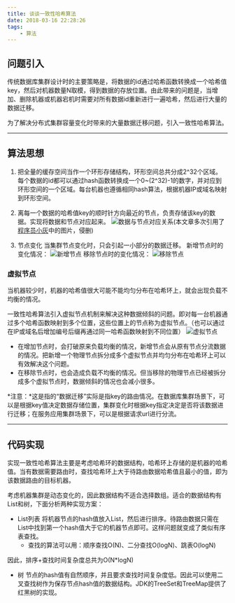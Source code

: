 ```yaml
---
title: 谈谈一致性哈希算法
date: 2018-03-16 22:28:26
tags:
	- 算法
---
```


## 问题引入
传统数据库集群设计时的主要策略是，将数据的id通过哈希函数转换成一个哈希值key，然后对机器数量N取模，得到数据的存放位置。由此带来的问题是，当增加、删除机器或机器宕机时需要对所有数据id重新进行一遍哈希，然后进行大量的数据迁移。

为了解决分布式集群容量变化时带来的大量数据迁移问题，引入一致性哈希算法。

---

## 算法思想
1. 把全量的缓存空间当作一个环形存储结构，环形空间总共分成2^32个区域。每个数据的id都可以通过hash函数转换成一个0~(2^32)-1的数字，并对应到环形空间的一个区域。每台机器也遵循相同hash算法，根据机器IP或域名映射到环形空间。

2. 离每一个数据的哈希值key的顺时针方向最近的节点，负责存储该key的数据。实现将数据和节点对应起来。
![数据与节点对应关系][1](本文章多次引用了[程序员小灰][2]中的图片，侵删)

3. 节点变化
当集群节点变化时，只会引起一小部分的数据迁移。
新增节点时的变化情况：
![新增节点][3]
移除节点时的变化情况：
![移除节点][4]

### 虚拟节点
当机器较少时，机器的哈希值很大可能不能均匀分布在哈希环上，就会出现负载不均衡的情况。

一致性哈希算法引入虚拟节点机制来解决这种数据倾斜的问题。即对每一台机器通过多个哈希函数映射到多个位置，这些位置上的节点称为虚拟节点。（也可以通过在IP或域名后增加编号后缀再通过同一哈希函数映射到不同位置）
![虚拟节点][5]

- 在增加节点时，会打破原来负载均衡的情况，新增节点会从原有节点分流数据的情况。把新增一个物理节点拆分成多个虚拟节点并均匀分布在哈希环上可以有效解决这个问题。
- 在移除节点时，也会造成负载不均衡的情况。但当移除的物理节点已经被拆分成多个虚拟节点时，数据倾斜的情况也会减小很多。

*注意：*这是指的“数据迁移”实际是指key的路由情况。在数据库集群场景下，可以是根据key值决定数据存储位置，集群变化时根据key指定决定是否将该数据进行迁移；在服务应用集群场景下，可以是根据请求url进行分流。

---

## 代码实现
实现一致性哈希算法主要是考虑哈希环的数据结构，哈希环上存储的是机器的哈希值。当有数据需要路由时，查找哈希环上大于待路由数据哈希值且最小的值，即为该数据路由的目标机器。

考虑机器集群是动态变化的，因此数据结构不适合选择数组。适合的数据结构有List和树，下面分析两种实现方案：

- List列表
将机器节点的hash值放入List，然后进行排序。待路由数据只需在List中找到第一个hash值大于它的机器节点即可。这样问题就变成了类似有序表查找。
    - 查找的算法可以用：顺序查找O(N)、二分查找O(logN)、跳表O(logN)
    
因此，排序+查找时间复杂度总共为O(N*logN)

- 树
节点的hash值有自然顺序，并且要求查找时间复杂度低。因此可以使用二叉查找树作为保存节点hash值的数据结构。JDK的TreeSet和TreeMap提供了红黑树的实现。



  [1]: http://p5aycqumd.bkt.clouddn.com/consistenthash/41061491.jpg
  [2]: https://mp.weixin.qq.com/s/yimfkNYF_tIJJqUIzV7TFA
  [3]: http://p5aycqumd.bkt.clouddn.com/consistenthash/81362192.jpg
  [4]: http://p5aycqumd.bkt.clouddn.com/consistenthash/67570475.jpg
  [5]: http://p5aycqumd.bkt.clouddn.com/consistenthash/13652786.jpg
